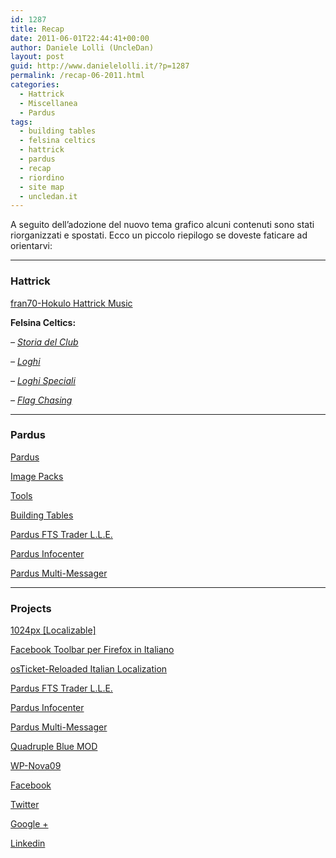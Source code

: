 ```yaml
---
id: 1287
title: Recap
date: 2011-06-01T22:44:41+00:00
author: Daniele Lolli (UncleDan)
layout: post
guid: http://www.danielelolli.it/?p=1287
permalink: /recap-06-2011.html
categories:
  - Hattrick
  - Miscellanea
  - Pardus
tags:
  - building tables
  - felsina celtics
  - hattrick
  - pardus
  - recap
  - riordino
  - site map
  - uncledan.it
---
```

A seguito dell&#8217;adozione del nuovo tema grafico alcuni contenuti sono stati riorganizzati e spostati. Ecco un piccolo riepilogo se doveste faticare ad orientarvi:

* * *

### Hattrick

[fran70-Hokulo Hattrick Music](http://www.danielelolli.it/frank70-hattrick-music/ "frank70-Hokulo Hattrick Music")

**Felsina Celtics:**
  
_&#8211; [Storia del Club](http://www.danielelolli.it/2007/10/hattrick-storia-del-club/ "Storia del Club")_
  
_&#8211; [Loghi](http://www.danielelolli.it/2007/10/hattrick-felsina-celtics-loghi/ "Loghi")_
  
_&#8211; [Loghi Speciali](http://www.danielelolli.it/2009/03/hattrick-felsina-celtics-loghi-speciali/ "Loghi Speciali")_
  
_&#8211; [Flag Chasing](http://www.danielelolli.it/2007/10/hattrick-flag-chasing-2/ "Flag Chasing")_

* * *

### Pardus

[Pardus](http://www.danielelolli.it/2008/06/pardus/ "Pardus")

[Image Packs](http://www.danielelolli.it/2008/06/pardus-image-packs/ "Pardus - Image Packs")

[Tools](http://www.danielelolli.it/2009/04/pardus-tools/ "Pardus - Tools")

[Building Tables](http://www.danielelolli.it/2010/08/pardus-building-tables/ "Pardus - Building Tables")

[Pardus FTS Trader L.L.E.](http://www.danielelolli.it/progetti/vecchi-progetti/pardus-ftstrader-lle/ "Pardus FTS Trader L.L.E.")

[Pardus Infocenter](http://www.danielelolli.it/progetti/vecchi-progetti/pardus-infocenter/ "Pardus Infocenter")

[Pardus Multi-Messager](http://www.danielelolli.it/progetti/vecchi-progetti/pardus-multi-messager/ "Pardus Multi-Messager")

* * *

### Projects

[1024px [Localizable]](http://www.danielelolli.it/progetti/vecchi-progetti/1024px-localizable/ "1024px [Localizable]")

[Facebook Toolbar per Firefox in Italiano](http://www.danielelolli.it/progetti/vecchi-progetti/facebook-toolbar-per-firefox-in-italiano/ "Facebook Toolbar per Firefox in Italiano")

[osTicket-Reloaded Italian Localization](http://www.danielelolli.it/progetti/vecchi-progetti/osticket-reloaded-italian-localization/ "osTicket-Reloaded Italian Localization")

[Pardus FTS Trader L.L.E.](http://www.danielelolli.it/progetti/vecchi-progetti/pardus-ftstrader-lle/ "Pardus FTS Trader L.L.E.")

[Pardus Infocenter](http://www.danielelolli.it/progetti/vecchi-progetti/pardus-infocenter/ "Pardus Infocenter")

[Pardus Multi-Messager](http://www.danielelolli.it/progetti/vecchi-progetti/pardus-multi-messager/ "Pardus Multi-Messager")

[Quadruple Blue MOD](http://www.danielelolli.it/progetti/vecchi-progetti/quadruple-blue-mod/ "Quadruple Blue MOD")

[WP-Nova09](http://www.danielelolli.it/progetti/vecchi-progetti/wp-nova09/ "WP-Nova09")

<div class="container_share">
  <a href="http://www.facebook.com/sharer.php?u=http://www.danielelolli.it/recap-06-2011.html&t=Recap" target="_blank" class="button_purab_share facebook"><span><i class="icon-facebook"></i></span>
  
  <p>
    Facebook
  </p></a> 
  
  <a href="http://twitter.com/share?url=http://www.danielelolli.it/recap-06-2011.html&text=Recap" target="_blank" class="button_purab_share twitter"><span><i class="icon-twitter"></i></span>
  
  <p>
    Twitter
  </p></a> 
  
  <a href="https://plus.google.com/share?url=http://www.danielelolli.it/recap-06-2011.html" target="_blank" class="button_purab_share google-plus"><span><i class="icon-google-plus"></i></span>
  
  <p>
    Google +
  </p></a> 
  
  <a href="http://www.linkedin.com/shareArticle?mini=true&url=http://www.danielelolli.it/recap-06-2011.html&title=Recap" target="_blank" class="button_purab_share linkedin"><span><i class="icon-linkedin"></i></span>
  
  <p>
    Linkedin
  </p></a>
</div>